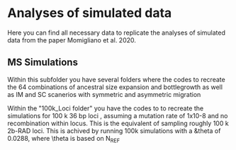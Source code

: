 # Analyses of simulated data

Here you can find all necessary data to replicate the analyses of simulated data from the paper Momigliano et al. 2020.

## MS Simulations

Within this subfolder you have several folders where the codes to recreate the 64 combinations of ancestral size expansion and bottlegrowth as well as IM and SC scanerios with symmetric and asymmetric migration

Within the "100k_Loci folder" you have the codes to to recreate the simulations for 100 k 36 bp loci , assuming a mutation rate of 1x10-8 and no recombination within locus. This is the equivalent of sampling roughly 100 k 2b-RAD loci. This is achived by running 100k simulations with a &theta of 0.0288, where \theta is based on N<sub>REF</sub>
